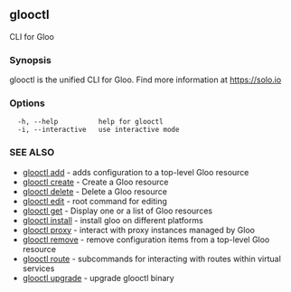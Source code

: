 ## glooctl

CLI for Gloo

### Synopsis

glooctl is the unified CLI for Gloo.
	Find more information at https://solo.io

### Options

```
  -h, --help          help for glooctl
  -i, --interactive   use interactive mode
```

### SEE ALSO

* [glooctl add](glooctl_add.md)	 - adds configuration to a top-level Gloo resource
* [glooctl create](glooctl_create.md)	 - Create a Gloo resource
* [glooctl delete](glooctl_delete.md)	 - Delete a Gloo resource
* [glooctl edit](glooctl_edit.md)	 - root command for editing
* [glooctl get](glooctl_get.md)	 - Display one or a list of Gloo resources
* [glooctl install](glooctl_install.md)	 - install gloo on different platforms
* [glooctl proxy](glooctl_proxy.md)	 - interact with proxy instances managed by Gloo
* [glooctl remove](glooctl_remove.md)	 - remove configuration items from a top-level Gloo resource
* [glooctl route](glooctl_route.md)	 - subcommands for interacting with routes within virtual services
* [glooctl upgrade](glooctl_upgrade.md)	 - upgrade glooctl binary

